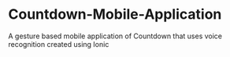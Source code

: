 # Countdown-Mobile-Application
A gesture based mobile application of Countdown that uses voice recognition created using Ionic
